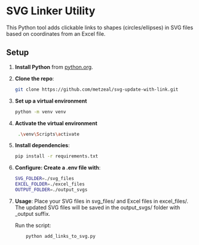 # SVG Linker Utility

This Python tool adds clickable links to shapes (circles/ellipses) in SVG files based on coordinates from an Excel file.

## Setup

1. **Install Python** from [python.org](https://www.python.org/downloads).
2. **Clone the repo**:
   ```bash
   git clone https://github.com/metzeal/svg-update-with-link.git
3. **Set up a virtual environment**
   ```bash
   python -m venv venv
4. **Activate the virtual environment**
   ```bash
    .\venv\Scripts\activate
5. **Install dependencies**:
    ````bash
    pip install -r requirements.txt
6. **Configure: Create a .env file with**:
    ````bash
    SVG_FOLDER=./svg_files
    EXCEL_FOLDER=./excel_files
    OUTPUT_FOLDER=./output_svgs
7. **Usage**:
    Place your SVG files in svg_files/ and Excel files in excel_files/. The updated SVG files will be saved in the output_svgs/ folder with _output suffix.

    Run the script:
    ````bash
        python add_links_to_svg.py
